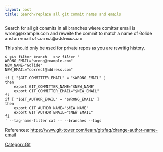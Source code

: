 ```yaml
---
layout: post 
title: Search/replace all git commit names and emails
---
```


Search for all git commits in all branches where comitter email is
wrong\@example.com and reweite the commit to match a name of Golide and
an email of correct\@address.com

This should only be used for private repos as you are rewritig history.

    $ git filter-branch --env-filter '
    WRONG_EMAIL="wrong@example.com"
    NEW_NAME="Golide"
    NEW_EMAIL="correct@address.com"

    if [ "$GIT_COMMITTER_EMAIL" = "$WRONG_EMAIL" ]
    then
        export GIT_COMMITTER_NAME="$NEW_NAME"
        export GIT_COMMITTER_EMAIL="$NEW_EMAIL"
    fi
    if [ "$GIT_AUTHOR_EMAIL" = "$WRONG_EMAIL" ]
    then
        export GIT_AUTHOR_NAME="$NEW_NAME"
        export GIT_AUTHOR_EMAIL="$NEW_EMAIL"
    fi
    ' --tag-name-filter cat -- --branches --tags

References:
<https://www.git-tower.com/learn/git/faq/change-author-name-email>

[Category:Git](Category:Git "wikilink")
